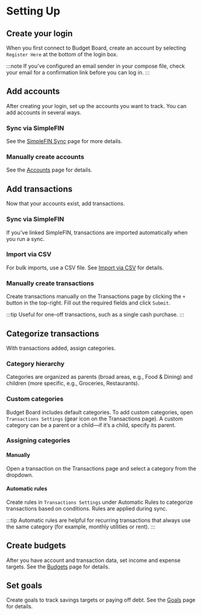 # Setting Up

## Create your login

When you first connect to Budget Board, create an account by selecting `Register Here` at the bottom of the login box.

:::note
If you've configured an email sender in your compose file, check your email for a confirmation link before you can log in.
:::

## Add accounts

After creating your login, set up the accounts you want to track. You can add accounts in several ways.

### Sync via SimpleFIN

See the [SimpleFIN Sync](../features/importing-data/simplefin-sync#getting-started) page for more details.

### Manually create accounts

See the [Accounts](../features/accounts#creating-accounts) page for details.

## Add transactions

Now that your accounts exist, add transactions.

### Sync via SimpleFIN

If you've linked SimpleFIN, transactions are imported automatically when you run a sync.

### Import via CSV

For bulk imports, use a CSV file. See [Import via CSV](../features/importing-data#import-via-csv) for details.

### Manually create transactions

Create transactions manually on the Transactions page by clicking the `+` button in the top-right. Fill out the required fields and click `Submit`.

:::tip
Useful for one-off transactions, such as a single cash purchase.
:::

## Categorize transactions

With transactions added, assign categories.

### Category hierarchy

Categories are organized as parents (broad areas, e.g., Food & Dining) and children (more specific, e.g., Groceries, Restaurants).

### Custom categories

Budget Board includes default categories. To add custom categories, open `Transactions Settings` (gear icon on the Transactions page). A custom category can be a parent or a child—if it’s a child, specify its parent.

### Assigning categories

#### Manually

Open a transaction on the Transactions page and select a category from the dropdown.

#### Automatic rules

Create rules in `Transactions Settings` under Automatic Rules to categorize transactions based on conditions. Rules are applied during sync.

:::tip
Automatic rules are helpful for recurring transactions that always use the same category (for example, monthly utilities or rent).
:::

## Create budgets

After you have account and transaction data, set income and expense targets. See the [Budgets](../features/budgets.mdx) page for details.

## Set goals

Create goals to track savings targets or paying off debt. See the [Goals](../features/goals.mdx) page for details.
